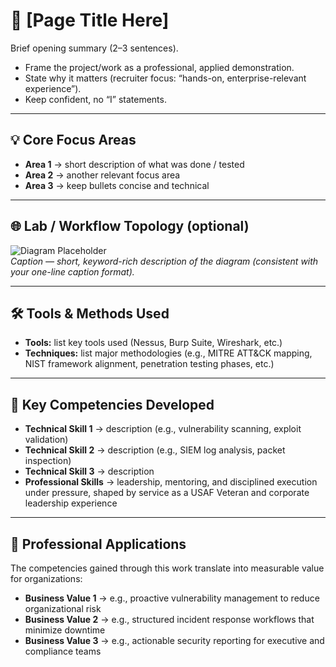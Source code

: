 # 🔐 **[Page Title Here]**

Brief opening summary (2–3 sentences).  
- Frame the project/work as a professional, applied demonstration.  
- State why it matters (recruiter focus: “hands-on, enterprise-relevant experience”).  
- Keep confident, no “I” statements.

---

## 💡 **Core Focus Areas**
- **Area 1** → short description of what was done / tested  
- **Area 2** → another relevant focus area  
- **Area 3** → keep bullets concise and technical  

---

## 🌐 **Lab / Workflow Topology** (optional)  
![Diagram Placeholder](../assets/images/example-diagram.png)  
*Caption — short, keyword-rich description of the diagram (consistent with your one-line caption format).*  

---

## 🛠️ **Tools & Methods Used**
- **Tools:** list key tools used (Nessus, Burp Suite, Wireshark, etc.)  
- **Techniques:** list major methodologies (e.g., MITRE ATT&CK mapping, NIST framework alignment, penetration testing phases, etc.)  

---

## 🧩 **Key Competencies Developed**  
- **Technical Skill 1** → description (e.g., vulnerability scanning, exploit validation)  
- **Technical Skill 2** → description (e.g., SIEM log analysis, packet inspection)  
- **Technical Skill 3** → description  
- **Professional Skills** → leadership, mentoring, and disciplined execution under pressure, shaped by service as a USAF Veteran and corporate leadership experience  

---

## 💼 **Professional Applications**  
The competencies gained through this work translate into measurable value for organizations:  
- **Business Value 1** → e.g., proactive vulnerability management to reduce organizational risk  
- **Business Value 2** → e.g., structured incident response workflows that minimize downtime  
- **Business Value 3** → e.g., actionable security reporting for executive and compliance teams  
